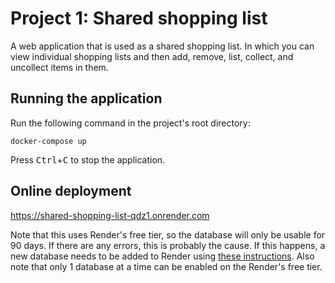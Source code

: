 # Project 1: Shared shopping list

A web application that is used as a shared shopping list. In which you can view
individual shopping lists and then add, remove, list, collect, and uncollect
items in them.

## Running the application
Run the following command in the project's root directory:
```
docker-compose up
```
Press <kbd>Ctrl</kbd>+<kbd>C</kbd> to stop the application.

## Online deployment
https://shared-shopping-list-qdz1.onrender.com

Note that this uses Render's free tier, so the database will only be usable for 90 days. If there are any errors, this is probably the cause. If this happens, a new database needs to be added to Render using [these instructions](https://fitech101.aalto.fi/web-software-development/15-deployment-iii/1-deployment-and-databases-using-render/). Also note that only 1 database at a time can be enabled on the Render's free tier.

